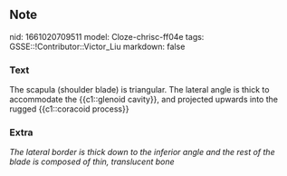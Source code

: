 ## Note
nid: 1661020709511
model: Cloze-chrisc-ff04e
tags: GSSE::!Contributor::Victor_Liu
markdown: false

### Text
<div>
  The scapula (shoulder blade) is triangular. The lateral angle is
  thick to accommodate the {{c1::glenoid cavity}}, and projected
  upwards into the rugged {{c1::coracoid process}}
</div>

### Extra
<div>
  <i>The lateral border is thick down to the inferior angle and the
  rest of the blade is composed of thin, translucent bone</i>
</div>
